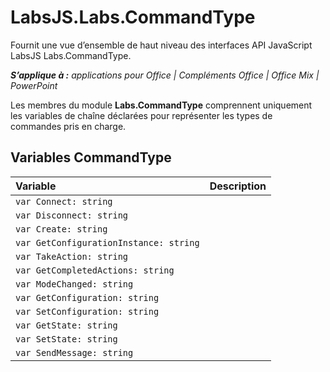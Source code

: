 
# <a name="labsjs.labs.commandtype"></a>LabsJS.Labs.CommandType
Fournit une vue d’ensemble de haut niveau des interfaces API JavaScript LabsJS Labs.CommandType.

 _**S’applique à :** applications pour Office | Compléments Office | Office Mix | PowerPoint_

Les membres du module **Labs.CommandType** comprennent uniquement les variables de chaîne déclarées pour représenter les types de commandes pris en charge.

## <a name="commandtype-variables"></a>Variables CommandType


|Variable|Description|
|:-----|:-----|
| `var Connect: string`||
| `var Disconnect: string`||
| `var Create: string`||
| `var GetConfigurationInstance: string`||
| `var TakeAction: string`||
| `var GetCompletedActions: string`||
| `var ModeChanged: string`||
| `var GetConfiguration: string`||
| `var SetConfiguration: string`||
| `var GetState: string`||
| `var SetState: string`||
| `var SendMessage: string`||
